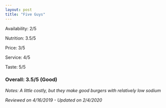 ```yaml
---
layout: post
title: "Five Guys"
---
```


Availability: 2/5

Nutrition: 3.5/5

Price: 3/5

Service: 4/5

Taste: 5/5

### Overall: 3.5/5 (Good)

*Notes: A little costly, but they make good burgers with relatively low sodium*

*Reviewed on 4/16/2019 - Updated on 2/4/2020*

